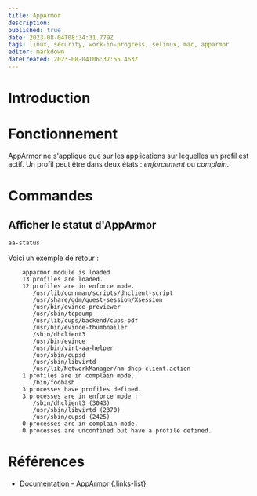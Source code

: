 ```yaml
---
title: AppArmor
description: 
published: true
date: 2023-08-04T08:34:31.779Z
tags: linux, security, work-in-progress, selinux, mac, apparmor
editor: markdown
dateCreated: 2023-08-04T06:37:55.463Z
---
```


# Introduction

# Fonctionnement
AppArmor ne s'applique que sur les applications sur lequelles un profil est actif. Un profil peut être dans deux états : *enforcement* ou *complain*.

# Commandes
## Afficher le statut d'AppArmor
```bash
aa-status
```
Voici un exemple de retour :
```
    apparmor module is loaded.
    13 profiles are loaded.
    12 profiles are in enforce mode.
       /usr/lib/connman/scripts/dhclient-script
       /usr/share/gdm/guest-session/Xsession
       /usr/bin/evince-previewer
       /usr/sbin/tcpdump
       /usr/lib/cups/backend/cups-pdf
       /usr/bin/evince-thumbnailer
       /sbin/dhclient3
       /usr/bin/evince
       /usr/bin/virt-aa-helper
       /usr/sbin/cupsd
       /usr/sbin/libvirtd
       /usr/lib/NetworkManager/nm-dhcp-client.action
    1 profiles are in complain mode.
       /bin/foobash
    3 processes have profiles defined.
    3 processes are in enforce mode :
       /sbin/dhclient3 (3043) 
       /usr/sbin/libvirtd (2370) 
       /usr/sbin/cupsd (2425) 
    0 processes are in complain mode.
    0 processes are unconfined but have a profile defined.
```

# Références
- [Documentation - AppArmor](https://gitlab.com/apparmor/apparmor/-/wikis/Documentation)
{.links-list}